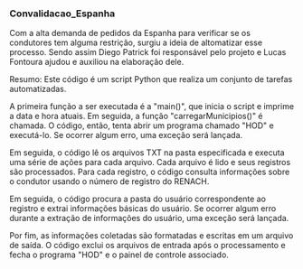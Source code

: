 ### Convalidacao_Espanha

Com a alta demanda de pedidos da Espanha para verificar se os condutores tem alguma restrição, surgiu a ideia de altomatizar esse processo. Sendo assim Diego Patrick foi responsável pelo projeto e Lucas Fontoura ajudou e auxiliou na elaboração dele.

Resumo:
  Este código é um script Python que realiza um conjunto de tarefas automatizadas.
  
  A primeira função a ser executada é a "main()", que inicia o script e imprime a data e hora atuais. Em seguida, a função "carregarMunicipios()" é chamada.
  O código, então, tenta abrir um programa chamado "HOD" e executá-lo. Se ocorrer algum erro, uma exceção será lançada.
  
  Em seguida, o código lê os arquivos TXT na pasta especificada e executa uma série de ações para cada arquivo. Cada arquivo é lido e seus registros são processados. Para cada registro, o código consulta informações sobre o condutor usando o número de registro do RENACH.
  
  Em seguida, o código procura a pasta do usuário correspondente ao registro e extrai informações básicas do usuário. Se ocorrer algum erro durante a extração de informações do usuário, uma exceção será lançada.
  
  Por fim, as informações coletadas são formatadas e escritas em um arquivo de saída. O código exclui os arquivos de entrada após o processamento e fecha o programa "HOD" e o painel de controle associado.
